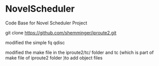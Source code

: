 # NovelScheduler
Code Base for Novel Scheduler Project


git clone https://github.com/shemminger/iproute2.git


modified the simple fq qdisc 

modified the make file in the iproute2/tc/ folder and tc (which is part of make file of iproute2 folder )to add object files 
